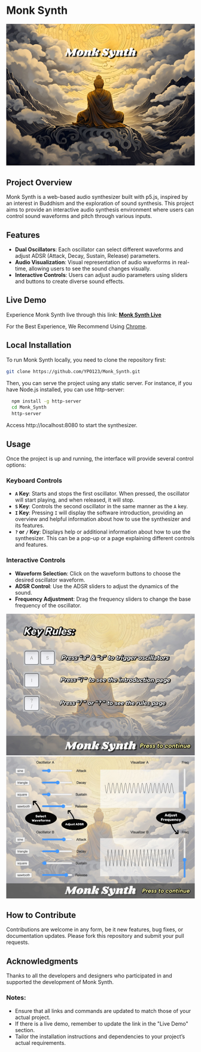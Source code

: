 # Monk Synth
![Monk Synth Cover](assets/splash1.jpg "Monk Synth Cover")

## Project Overview

Monk Synth is a web-based audio synthesizer built with p5.js, inspired by an interest in Buddhism and the exploration of sound synthesis. This project aims to provide an interactive audio synthesis environment where users can control sound waveforms and pitch through various inputs.

## Features

- **Dual Oscillators**: Each oscillator can select different waveforms and adjust ADSR (Attack, Decay, Sustain, Release) parameters.
- **Audio Visualization**: Visual representation of audio waveforms in real-time, allowing users to see the sound changes visually.
- **Interactive Controls**: Users can adjust audio parameters using sliders and buttons to create diverse sound effects.



## Live Demo

Experience Monk Synth live through this link: **[Monk Synth Live](https://editor.p5js.org/1805318611/full/ivbzDqVz1)**

For the Best Experience, We Recommend Using [Chrome](https://www.google.com/chrome/).

## Local Installation

To run Monk Synth locally, you need to clone the repository first:

```bash
git clone https://github.com/YPO123/Monk_Synth.git
```

Then, you can serve the project using any static server. For instance, if you have Node.js installed, you can use http-server:

```bash
  npm install -g http-server
  cd Monk_Synth
  http-server
```

Access http://localhost:8080 to start the synthesizer.

## Usage

Once the project is up and running, the interface will provide several control options:

### Keyboard Controls

- **`A` Key**: Starts and stops the first oscillator. When pressed, the oscillator will start playing, and when released, it will stop.
- **`S` Key**: Controls the second oscillator in the same manner as the `A` key.
- **`I` Key**: Pressing `I` will display the software introduction, providing an overview and helpful information about how to use the synthesizer and its features.
- **`?` or `/` Key**: Displays help or additional information about how to use the synthesizer. This can be a pop-up or a page explaining different controls and features.

### Interactive Controls

- **Waveform Selection**: Click on the waveform buttons to choose the desired oscillator waveform.
- **ADSR Control**: Use the ADSR sliders to adjust the dynamics of the sound.
- **Frequency Adjustment**: Drag the frequency sliders to change the base frequency of the oscillator.

![Monk Synth Guide](assets/splash2.jpg "Monk Synth Guide")
![Monk Synth Guide](assets/splash3.jpg "Monk Synth Guide")

## How to Contribute

Contributions are welcome in any form, be it new features, bug fixes, or documentation updates. Please fork this repository and submit your pull requests.

## Acknowledgments

Thanks to all the developers and designers who participated in and supported the development of Monk Synth.

### Notes:

- Ensure that all links and commands are updated to match those of your actual project.
- If there is a live demo, remember to update the link in the "Live Demo" section.
- Tailor the installation instructions and dependencies to your project’s actual requirements.
